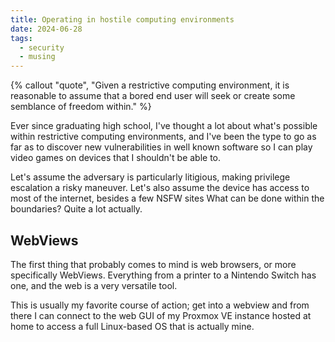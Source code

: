 ```yaml
---
title: Operating in hostile computing environments
date: 2024-06-28
tags:
  - security
  - musing
---
```


{% callout "quote", "Given a restrictive computing environment, it is reasonable to assume that a bored end user will seek or create some semblance of freedom within." %}

Ever since graduating high school, I've thought a lot about what's possible within restrictive computing environments, and I've been the type to go as far as to discover new vulnerabilities in well known software so I can play video games on devices that I shouldn't be able to.

Let's assume the adversary is particularly litigious, making privilege escalation a risky maneuver. Let's also assume the device has access to most of the internet, besides a few NSFW sites What can be done within the boundaries? Quite a lot actually.

## WebViews
The first thing that probably comes to mind is web browsers, or more specifically WebViews. Everything from a printer to a Nintendo Switch has one, and the web is a very versatile tool.

This is usually my favorite course of action; get into a webview and from there I can connect to the web GUI of my Proxmox VE instance hosted at home to access a full Linux-based OS that is actually mine.
